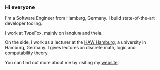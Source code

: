 ### Hi everyone

I'm a Software Engineer from Hamburg, Germany. I build state-of-the-art developer tooling.

I work at [TypeFox](https://www.typefox.io/), mainly on [langium](https://github.com/eclipse-langium/langium) and [theia](https://github.com/eclipse-theia/theia).

On the side, I work as a lecturer at the [HAW Hamburg](https://www.haw-hamburg.de/), a university in Hamburg, Germany. I gives lectures on discrete math, logic and computability theory.

You can find out more about me by visiting my [website](https://sujew.dev/).

